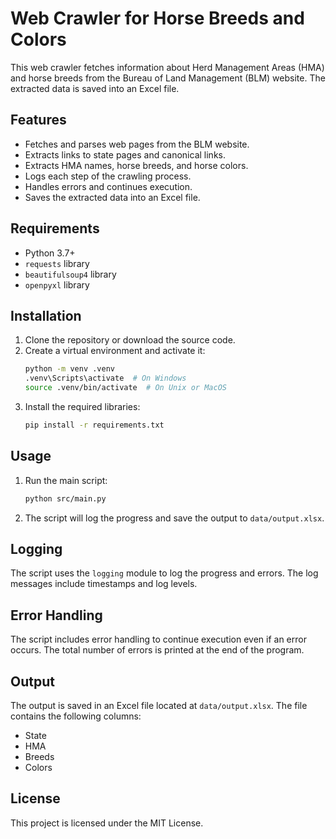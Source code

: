 # Web Crawler for Horse Breeds and Colors

This web crawler fetches information about Herd Management Areas (HMA) and horse breeds from the Bureau of Land Management (BLM) website. The extracted data is saved into an Excel file.

## Features

- Fetches and parses web pages from the BLM website.
- Extracts links to state pages and canonical links.
- Extracts HMA names, horse breeds, and horse colors.
- Logs each step of the crawling process.
- Handles errors and continues execution.
- Saves the extracted data into an Excel file.

## Requirements

- Python 3.7+
- `requests` library
- `beautifulsoup4` library
- `openpyxl` library

## Installation

1. Clone the repository or download the source code.
2. Create a virtual environment and activate it:
    ```sh
    python -m venv .venv
    .venv\Scripts\activate  # On Windows
    source .venv/bin/activate  # On Unix or MacOS
    ```
3. Install the required libraries:
    ```sh
    pip install -r requirements.txt
    ```

## Usage

1. Run the main script:
    ```sh
    python src/main.py
    ```
2. The script will log the progress and save the output to `data/output.xlsx`.

## Logging

The script uses the `logging` module to log the progress and errors. The log messages include timestamps and log levels.

## Error Handling

The script includes error handling to continue execution even if an error occurs. The total number of errors is printed at the end of the program.

## Output

The output is saved in an Excel file located at `data/output.xlsx`. The file contains the following columns:
- State
- HMA
- Breeds
- Colors

## License

This project is licensed under the MIT License.
